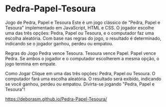 # Pedra-Papel-Tesoura

Jogo de Pedra, Papel e Tesoura
Este é um jogo clássico de "Pedra, Papel e Tesoura" implementado em JavaScript, HTML e CSS. O jogador escolhe uma das três opções: Pedra, Papel ou Tesoura, e o computador faz uma escolha aleatória. Com base nas regras do jogo, o resultado é determinado, indicando se o jogador ganhou, perdeu ou empatou.

Regras do Jogo
Pedra vence Tesoura.
Tesoura vence Papel.
Papel vence Pedra.
Se ambos o jogador e o computador escolherem a mesma opção, o jogo termina em empate.

Como Jogar
Clique em uma das três opções: Pedra, Papel ou Tesoura.
O computador fará uma escolha aleatória.
O resultado será exibido, indicando se você ganhou, perdeu ou empatou.
Divirta-se jogando "Pedra, Papel e Tesoura"!

https://deborasm.github.io/Pedra-Papel-Tesoura/
